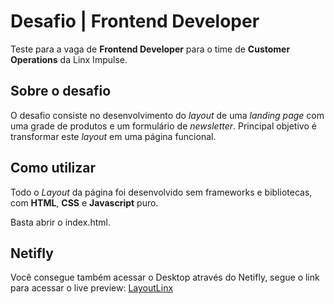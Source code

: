# Desafio | Frontend Developer

Teste para a vaga de **Frontend Developer** para o time de **Customer Operations** da Linx Impulse.

## Sobre o desafio

O desafio consiste no desenvolvimento do *layout* de uma *landing page* com uma grade de produtos e um formulário de *newsletter*. Principal objetivo é transformar este *layout* em uma página funcional.

## Como utilizar

Todo o *Layout* da página foi desenvolvido sem frameworks e bibliotecas, com **HTML**, **CSS** e **Javascript** puro.

Basta abrir o index.html.

## Netifly

Você consegue também acessar o Desktop através do Netifly, segue o link para acessar o live preview: [LayoutLinx](https://unruffled-carson-b22f43.netlify.app/)